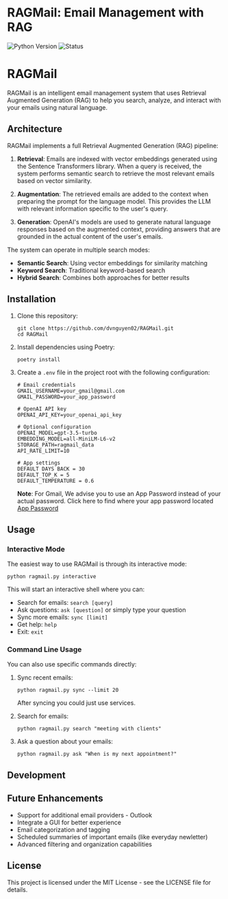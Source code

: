 # RAGMail: Email Management with RAG

![Python Version](https://img.shields.io/badge/python-3.12-blue)
![Status](https://img.shields.io/badge/status-development-orange)

# RAGMail

RAGMail is an intelligent email management system that uses Retrieval Augmented Generation (RAG) to help you search, analyze, and interact with your emails using natural language.


## Architecture

RAGMail implements a full Retrieval Augmented Generation (RAG) pipeline:

1. **Retrieval**: Emails are indexed with vector embeddings generated using the Sentence Transformers library. When a query is received, the system performs semantic search to retrieve the most relevant emails based on vector similarity.

2. **Augmentation**: The retrieved emails are added to the context when preparing the prompt for the language model. This provides the LLM with relevant information specific to the user's query.

3. **Generation**: OpenAI's models are used to generate natural language responses based on the augmented context, providing answers that are grounded in the actual content of the user's emails.

The system can operate in multiple search modes:
- **Semantic Search**: Using vector embeddings for similarity matching
- **Keyword Search**: Traditional keyword-based search
- **Hybrid Search**: Combines both approaches for better results

## Installation

1. Clone this repository:
   ```
   git clone https://github.com/dvnguyen02/RAGMail.git
   cd RAGMail
   ```

2. Install dependencies using Poetry:
   ```
   poetry install
   ```
   
3. Create a `.env` file in the project root with the following configuration:
   ```
   # Email credentials
   GMAIL_USERNAME=your_gmail@gmail.com
   GMAIL_PASSWORD=your_app_password

   # OpenAI API key
   OPENAI_API_KEY=your_openai_api_key
   
   # Optional configuration
   OPENAI_MODEL=gpt-3.5-turbo
   EMBEDDING_MODEL=all-MiniLM-L6-v2
   STORAGE_PATH=ragmail_data
   API_RATE_LIMIT=10

   # App settings
   DEFAULT DAYS BACK = 30
   DEFAULT_TOP_K = 5
   DEFAULT_TEMPERATURE = 0.6
   ```

   **Note**: For Gmail, We advise you to use an App Password instead of your actual password. Click here to find where your app password located [App Password](https://support.google.com/accounts/answer/185833?hl=en) 

## Usage

### Interactive Mode

The easiest way to use RAGMail is through its interactive mode:

```
python ragmail.py interactive
```

This will start an interactive shell where you can:
- Search for emails: `search [query]`
- Ask questions: `ask [question]` or simply type your question
- Sync more emails: `sync [limit]`
- Get help: `help`
- Exit: `exit`

### Command Line Usage

You can also use specific commands directly:

1. Sync recent emails:
   ```
   python ragmail.py sync --limit 20
   ```
   After syncing you could just use services.

2. Search for emails:
   ```
   python ragmail.py search "meeting with clients"
   ```

3. Ask a question about your emails:
   ```
   python ragmail.py ask "When is my next appointment?"
   ```

## Development

## Future Enhancements

- Support for additional email providers - Outlook
- Integrate a GUI for better experience
- Email categorization and tagging
- Scheduled summaries of important emails (like everyday newletter)
- Advanced filtering and organization capabilities 

## License

This project is licensed under the MIT License - see the LICENSE file for details.
